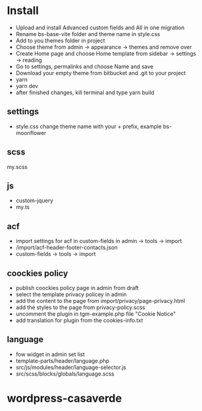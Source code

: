# Install

- Upload and install Advanced custom fields and All in one migration
- Rename bs-base-vite folder and theme name in style.css
- Add to you themes folder in project
- Choose theme from admin -> appearance -> themes and remove over
- Create Home page and choose Home template from sidebar -> settings -> reading
- Go to settings, permalinks and choose Name and save
- Download your empty theme from bitbucket and .git to your project
- yarn
- yarn dev
- after finished changes, kill terminal and type yarn build

## settings

- style.css change theme name with your + prefix, example bs-moonflower

## scss

my.scss

## js

- custom-jquery
- my.ts

## acf

- import settings for acf in custom-fields in admin -> tools -> import
- /import/acf-header-footer-contacts.json
- custom-fields -> tools -> import

## coockies policy

- publish coockies policy page in admin from draft
- select the template privacy policey in admin
- add the content to the page from import/privacy/page-privacy.html
- add the styles to the page from privacy-policy.scss
- uncomment the plugin in tgm-example.php file "Cookie Notice"
- add translation for plugin from the cookies-info.txt

## language
- fow widget in admin set list
- template-parts/header/language.php
- src/js/modules/header/language-selector.js
- src/scss/blocks/globals/language.scss
# wordpress-casaverde
